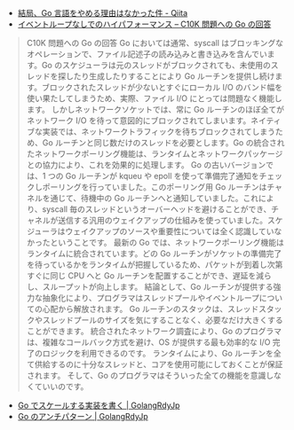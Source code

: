 - [結局、Go 言語をやめる理由はなかった件 - Qiita](https://qiita.com/Maki-Daisuke/items/23c1285500208048de80)
- [イベントループなしでのハイパフォーマンス – C10K 問題への Go の回答](https://postd.cc/performance-without-the-event-loop/)

> C10K 問題への Go の回答
> Go においては通常、syscall はブロッキングなオペレーションで、ファイル記述子の読み込みと書き込みを含んでいます。Go のスケジューラは元のスレッドがブロックされても、未使用のスレッドを探したり生成したりすることにより Go ルーチンを提供し続けます。ブロックされたスレッドが少ないとすぐにローカル I/O のバンド幅を使い果たしてしまうため、実際、ファイル I/O にとっては問題なく機能します。
> しかしネットワークソケットでは、常に Go ルーチンのほぼ全てがネットワーク I/O を待って意図的にブロックされてしまいます。ネイティブな実装では、ネットワークトラフィックを待ちブロックされてしまうため、Go ルーチンと同じ数だけのスレッドを必要とします。Go の統合されたネットワークポーリング機能は、ランタイムとネットワークパッケージとの協力により、これを効果的に処理します。
> Go の古いバージョンでは、1 つの Go ルーチンが kqueu や epoll を使って準備完了通知をチェックしポーリングを行っていました。このポーリング用 Go ルーチンはチャネルを通じて、待機中の Go ルーチンへと通知していました。これにより、syscall 毎のスレッドというオーバーヘッドを避けることができ、チャネルが送信する汎用のウェイクアップの仕組みを使っていました。スケジューラはウェイクアップのソースや重要性については全く認識していなかったということです。
> 最新の Go では、ネットワークポーリング機能はランタイムに統合されています。どの Go ルーチンがソケットの準備完了を待っているかをランタイムが把握しているため、パケットが到着し次第すぐに同じ CPU へと Go ルーチンを配置することができ、遅延を減らし、スループットが向上します。
> 結論として、Go ルーチンが提供する強力な抽象化により、プログラマはスレッドプールやイベントループについての心配から解放されます。
> Go ルーチンのスタックは、スレッドスタックやスレッドプールのサイズを気にすることなく、必要なだけ大きくすることができます。
> 統合されたネットワーク調査により、Go のプログラマは、複雑なコールバック方式を避け、OS が提供する最も効率的な I/O 完了のロジックを利用できるのです。
> ランタイムにより、Go ルーチンを全て供給するのに十分なスレッドと、コアを使用可能にしておくことが保証されます。
> そして、Go のプログラマはそういった全ての機能を意識しなくていいのです。

- [Go でスケールする実装を書く | GolangRdyJp](http://golang.rdy.jp/2016/07/27/concurrency/)
- [Go のアンチパターン | GolangRdyJp](http://golang.rdy.jp/2016/07/26/antiptn/)
